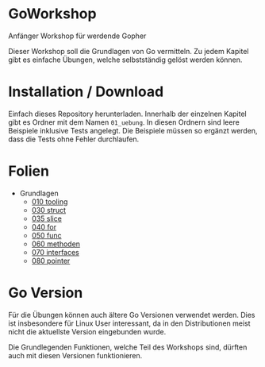 # GoWorkshop
Anfänger Workshop für werdende Gopher

Dieser Workshop soll die Grundlagen von Go vermitteln. Zu jedem Kapitel gibt es einfache Übungen, welche selbstständig gelöst werden können. 

# Installation / Download

Einfach dieses Repository herunterladen. Innerhalb der einzelnen Kapitel gibt es Ordner mit dem Namen `01_uebung`. In diesen Ordnern sind leere Beispiele inklusive Tests angelegt. Die Beispiele müssen so ergänzt werden, dass die Tests ohne Fehler durchlaufen.

# Folien

* Grundlagen
    * [010 tooling](http://talks.godoc.org/github.com/as27/GoWorkshop/01_Grundlagen/010_GoTooling/tooling.slide)
    * [030 struct](http://talks.godoc.org/github.com/as27/GoWorkshop/01_Grundlagen/030_struct/struct.slide)
    * [035 slice](http://talks.godoc.org/github.com/as27/GoWorkshop/01_Grundlagen/035_slice/slice.slide)
    * [040 for](http://talks.godoc.org/github.com/as27/GoWorkshop/01_Grundlagen/040_for/for.slide)
    * [050 func](http://talks.godoc.org/github.com/as27/GoWorkshop/01_Grundlagen/050_func/func.slide)
    * [060 methoden](http://talks.godoc.org/github.com/as27/GoWorkshop/01_Grundlagen/060_methoden/methoden.slide)
    * [070 interfaces](http://talks.godoc.org/github.com/as27/GoWorkshop/01_Grundlagen/070_interfaces/interfaces.slide)
    * [080 pointer](http://talks.godoc.org/github.com/as27/GoWorkshop/01_Grundlagen/080_pointer/pointer.slide)

# Go Version

Für die Übungen können auch ältere Go Versionen verwendet werden. Dies ist insbesondere für Linux User interessant, da in den Distributionen meist nicht die aktuellste Version eingebunden wurde.

Die Grundlegenden Funktionen, welche Teil des Workshops sind, dürften auch mit diesen Versionen funktionieren.